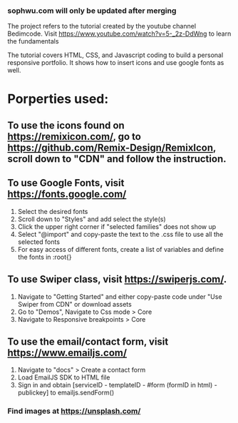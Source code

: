 ### sophwu.com will only be updated after merging 

The project refers to the tutorial created by the youtube channel Bedimcode. Visit https://www.youtube.com/watch?v=5-_2z-DdWng to learn the fundamentals

The tutorial covers HTML, CSS, and Javascript coding to build a personal responsive portfolio. It shows how to insert icons and use google fonts as well. 

# Porperties used:

## To use the icons found on https://remixicon.com/, go to https://github.com/Remix-Design/RemixIcon, scroll down to "CDN" and follow the instruction. 

## To use Google Fonts, visit https://fonts.google.com/
1. Select the desired fonts
2. Scroll down to "Styles" and add select the style(s)
3. Click the upper right corner if "selected families" does not show up
4. Select "@import" and copy-paste the text to the .css file to use all the selected fonts
5. For easy access of different fonts, create a list of variables and define the fonts in :root{}

## To use Swiper class, visit https://swiperjs.com/. 
1. Navigate to "Getting Started" and either copy-paste code under "Use Swiper from CDN" or download assets
2. Go to "Demos", Navigate to Css mode > Core
3. Navigate to Responsive breakpoints > Core

## To use the email/contact form, visit https://www.emailjs.com/
1. Navigate to "docs" > Create a contact form
2. Load EmailJS SDK to HTML file
3. Sign in and obtain [serviceID - templateID - #form (formID in html) - publickey] to emailjs.sendForm()

### Find images at https://unsplash.com/
